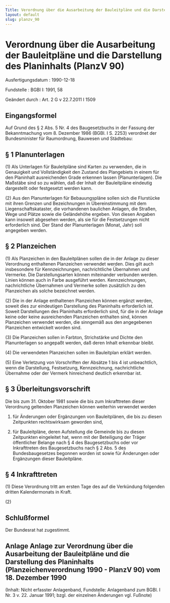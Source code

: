```yaml
---
Title: Verordnung über die Ausarbeitung der Bauleitpläne und die Darstellung des Planinhalts
layout: default
slug: planzv_90
---
```


# Verordnung über die Ausarbeitung der Bauleitpläne und die Darstellung des Planinhalts (PlanzV 90)

Ausfertigungsdatum
:   1990-12-18

Fundstelle
:   BGBl I: 1991, 58

Geändert durch
:   Art. 2 G v 22.7.2011 I 1509



## Eingangsformel

Auf Grund des § 2 Abs. 5 Nr. 4 des Baugesetzbuchs in der Fassung der
Bekanntmachung vom 8. Dezember 1986 (BGBl. I S. 2253) verordnet der
Bundesminister für Raumordnung, Bauwesen und Städtebau:


## § 1 Planunterlagen

(1) Als Unterlagen für Bauleitpläne sind Karten zu verwenden, die in
Genauigkeit und Vollständigkeit den Zustand des Plangebiets in einem
für den Planinhalt ausreichenden Grade erkennen lassen
(Planunterlagen). Die Maßstäbe sind so zu wählen, daß der Inhalt der
Bauleitpläne eindeutig dargestellt oder festgesetzt werden kann.

(2) Aus den Planunterlagen für Bebauungspläne sollen sich die
Flurstücke mit ihren Grenzen und Bezeichnungen in Übereinstimmung mit
dem Liegenschaftskataster, die vorhandenen baulichen Anlagen, die
Straßen, Wege und Plätze sowie die Geländehöhe ergeben. Von diesen
Angaben kann insoweit abgesehen werden, als sie für die Festsetzungen
nicht erforderlich sind. Der Stand der Planunterlagen (Monat, Jahr)
soll angegeben werden.


## § 2 Planzeichen

(1) Als Planzeichen in den Bauleitplänen sollen die in der Anlage zu
dieser Verordnung enthaltenen Planzeichen verwendet werden. Dies gilt
auch insbesondere für Kennzeichnungen, nachrichtliche Übernahmen und
Vermerke. Die Darstellungsarten können miteinander verbunden werden.
Linien können auch in Farbe ausgeführt werden. Kennzeichnungen,
nachrichtliche Übernahmen und Vermerke sollen zusätzlich zu den
Planzeichen als solche bezeichnet werden.

(2) Die in der Anlage enthaltenen Planzeichen können ergänzt werden,
soweit dies zur eindeutigen Darstellung des Planinhalts erforderlich
ist. Soweit Darstellungen des Planinhalts erforderlich sind, für die
in der Anlage keine oder keine ausreichenden Planzeichen enthalten
sind, können Planzeichen verwendet werden, die sinngemäß aus den
angegebenen Planzeichen entwickelt worden sind.

(3) Die Planzeichen sollen in Farbton, Strichstärke und Dichte den
Planunterlagen so angepaßt werden, daß deren Inhalt erkennbar bleibt.

(4) Die verwendeten Planzeichen sollen im Bauleitplan erklärt werden.

(5) Eine Verletzung von Vorschriften der Absätze 1 bis 4 ist
unbeachtlich, wenn die Darstellung, Festsetzung, Kennzeichnung,
nachrichtliche Übernahme oder der Vermerk hinreichend deutlich
erkennbar ist.


## § 3 Überleitungsvorschrift

Die bis zum 31. Oktober 1981 sowie die bis zum Inkrafttreten dieser
Verordnung geltenden Planzeichen können weiterhin verwendet werden

1.  für Änderungen oder Ergänzungen von Bauleitplänen, die bis zu diesen
    Zeitpunkten rechtswirksam geworden sind,


2.  für Bauleitpläne, deren Aufstellung die Gemeinde bis zu diesen
    Zeitpunkten eingeleitet hat, wenn mit der Beteiligung der Träger
    öffentlicher Belange nach § 4 des Baugesetzbuchs oder vor
    Inkrafttreten des Baugesetzbuchs nach § 2 Abs. 5 des Bundesbaugesetzes
    begonnen worden ist sowie für Änderungen oder Ergänzungen dieser
    Bauleitpläne.





## § 4 Inkrafttreten

(1) Diese Verordnung tritt am ersten Tage des auf die Verkündung
folgenden dritten Kalendermonats in Kraft.

(2)


## Schlußformel

Der Bundesrat hat zugestimmt.


## Anlage Anlage zur Verordnung über die Ausarbeitung der Bauleitpläne und die Darstellung des Planinhalts (Planzeichenverordnung 1990 - PlanzV 90) vom 18. Dezember 1990

(Inhalt: Nicht erfasster Anlagenband,
Fundstelle: Anlagenband zum BGBl. I Nr. 3 v. 22. Januar 1991;
bzgl. der einzelnen Änderungen vgl. Fußnote)


